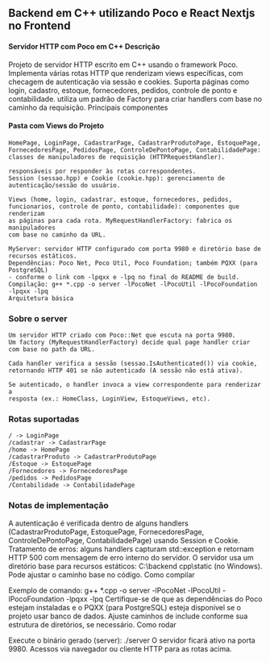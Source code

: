 ## Backend em C++ utilizando Poco e React Nextjs no Frontend

#### Servidor HTTP com Poco em C++ Descrição

Projeto de servidor HTTP escrito em C++ usando o framework Poco.
Implementa várias rotas HTTP que renderizam views específicas, com checagem de autenticação via sessão e cookies.
Suporta páginas como login, cadastro, estoque, fornecedores, pedidos, controle de ponto e contabilidade.
utiliza um padrão de Factory para criar handlers com base no caminho da requisição.
Principais componentes

#### Pasta com Views do Projeto

    HomePage, LoginPage, CadastrarPage, CadastrarProdutoPage, EstoquePage, 
    FornecedoresPage, PedidosPage, ControleDePontoPage, ContabilidadePage: 
    classes de manipuladores de requisição (HTTPRequestHandler).

    responsáveis por responder às rotas correspondentes.
    Session (sessao.hpp) e Cookie (cookie.hpp): gerenciamento de 
    autenticação/sessão do usuário.

    Views (home, login, cadastrar, estoque, fornecedores, pedidos, 
    funcionarios, controle de ponto, contabilidade): componentes que renderizam
    as páginas para cada rota. MyRequestHandlerFactory: fabrica os manipuladores 
    com base no caminho da URL.

    MyServer: servidor HTTP configurado com porta 9980 e diretório base de 
    recursos estáticos.
    Dependências: Poco Net, Poco Util, Poco Foundation; também PQXX (para PostgreSQL) 
    - conforme o link com -lpqxx e -lpq no final do README de build.
    Compilação: g++ *.cpp -o server -lPocoNet -lPocoUtil -lPocoFoundation -lpqxx -lpq
    Arquitetura básica

### Sobre o server
    Um servidor HTTP criado com Poco::Net que escuta na porta 9980.
    Um factory (MyRequestHandlerFactory) decide qual page handler criar
    com base no path da URL.

    Cada handler verifica a sessão (sessao.IsAuthenticated()) via cookie, 
    retornando HTTP 401 se não autenticado (A sessão não está ativa).

    Se autenticado, o handler invoca a view correspondente para renderizar a 
    resposta (ex.: HomeClass, LoginView, EstoqueViews, etc).


### Rotas suportadas

    / -> LoginPage
    /cadastrar -> CadastrarPage
    /home -> HomePage
    /cadastrarProduto -> CadastrarProdutoPage
    /Estoque -> EstoquePage
    /Fornecedores -> FornecedoresPage
    /pedidos -> PedidosPage
    /Contabilidade -> ContabilidadePage


### Notas de implementação

A autenticação é verificada dentro de alguns handlers (CadastrarProdutoPage, EstoquePage, FornecedoresPage, ControleDePontoPage, ContabilidadePage) usando Session e Cookie.
Tratamento de erros: alguns handlers capturam std::exception e retornam HTTP 500 com mensagem de erro interno do servidor.
O servidor usa um diretório base para recursos estáticos: C:\backend cpp\static (no Windows). Pode ajustar o caminho base no código.
Como compilar

Exemplo de comando: g++ *.cpp -o server -lPocoNet -lPocoUtil -lPocoFoundation -lpqxx -lpq
Certifique-se de que as dependências do Poco estejam instaladas e o PQXX (para PostgreSQL) esteja disponível se o projeto usar banco de dados.
Ajuste caminhos de include conforme sua estrutura de diretórios, se necessário.
Como rodar

Execute o binário gerado (server): ./server
O servidor ficará ativo na porta 9980. Acessos via navegador ou cliente HTTP para as rotas acima.